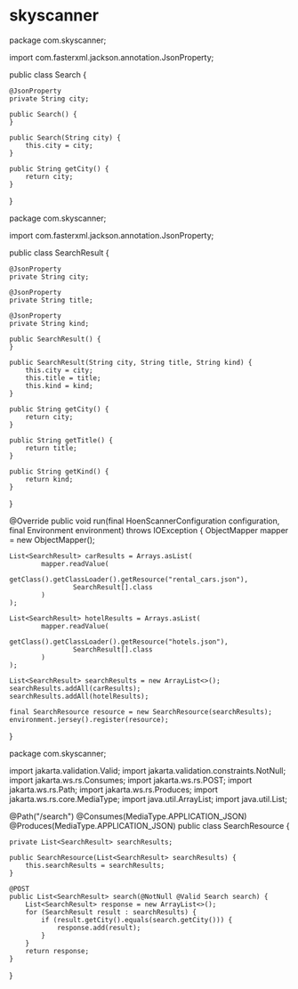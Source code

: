 # skyscanner
package com.skyscanner;

import com.fasterxml.jackson.annotation.JsonProperty;

public class Search {

    @JsonProperty
    private String city;

    public Search() {
    }

    public Search(String city) {
        this.city = city;
    }

    public String getCity() {
        return city;
    }
}



package com.skyscanner;

import com.fasterxml.jackson.annotation.JsonProperty;

public class SearchResult {

    @JsonProperty
    private String city;

    @JsonProperty
    private String title;

    @JsonProperty
    private String kind;

    public SearchResult() {
    }

    public SearchResult(String city, String title, String kind) {
        this.city = city;
        this.title = title;
        this.kind = kind;
    }

    public String getCity() {
        return city;
    }

    public String getTitle() {
        return title;
    }

    public String getKind() {
        return kind;
    }
}


@Override
public void run(final HoenScannerConfiguration configuration, final Environment environment) throws IOException {
    ObjectMapper mapper = new ObjectMapper();

    List<SearchResult> carResults = Arrays.asList(
            mapper.readValue(
                    getClass().getClassLoader().getResource("rental_cars.json"),
                    SearchResult[].class
            )
    );

    List<SearchResult> hotelResults = Arrays.asList(
            mapper.readValue(
                    getClass().getClassLoader().getResource("hotels.json"),
                    SearchResult[].class
            )
    );

    List<SearchResult> searchResults = new ArrayList<>();
    searchResults.addAll(carResults);
    searchResults.addAll(hotelResults);

    final SearchResource resource = new SearchResource(searchResults);
    environment.jersey().register(resource);
}


package com.skyscanner;

import jakarta.validation.Valid;
import jakarta.validation.constraints.NotNull;
import jakarta.ws.rs.Consumes;
import jakarta.ws.rs.POST;
import jakarta.ws.rs.Path;
import jakarta.ws.rs.Produces;
import jakarta.ws.rs.core.MediaType;
import java.util.ArrayList;
import java.util.List;

@Path("/search")
@Consumes(MediaType.APPLICATION_JSON)
@Produces(MediaType.APPLICATION_JSON)
public class SearchResource {

    private List<SearchResult> searchResults;

    public SearchResource(List<SearchResult> searchResults) {
        this.searchResults = searchResults;
    }

    @POST
    public List<SearchResult> search(@NotNull @Valid Search search) {
        List<SearchResult> response = new ArrayList<>();
        for (SearchResult result : searchResults) {
            if (result.getCity().equals(search.getCity())) {
                response.add(result);
            }
        }
        return response;
    }
}


